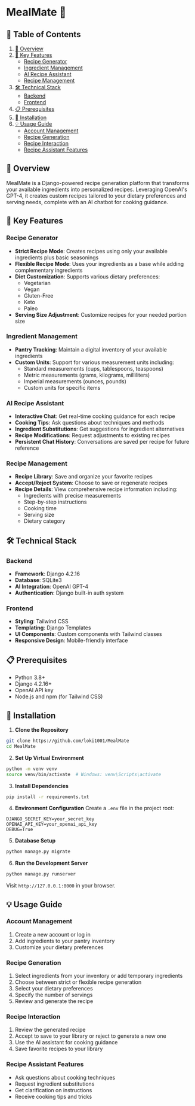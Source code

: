 # MealMate 🍳

## 📑 Table of Contents
1. [📖 Overview](#overview)
2. [🌟 Key Features](#-key-features)
   - [Recipe Generator](#recipe-generator)
   - [Ingredient Management](#ingredient-management)
   - [AI Recipe Assistant](#ai-recipe-assistant)
   - [Recipe Management](#recipe-management)
3. [🛠 Technical Stack](#-technical-stack)
   - [Backend](#backend)
   - [Frontend](#frontend)
4. [📋 Prerequisites](#-prerequisites)
5. [🚀 Installation](#-installation)
6. [💡 Usage Guide](#-usage-guide)
   - [Account Management](#account-management)
   - [Recipe Generation](#recipe-generation)
   - [Recipe Interaction](#recipe-interaction)
   - [Recipe Assistant Features](#recipe-assistant-features)
   
## 📖 Overview
MealMate is a Django-powered recipe generation platform that transforms your available ingredients into personalized recipes. Leveraging OpenAI's GPT-4, it creates custom recipes tailored to your dietary preferences and serving needs, complete with an AI chatbot for cooking guidance.

## 🌟 Key Features

### Recipe Generator
- **Strict Recipe Mode**: Creates recipes using only your available ingredients plus basic seasonings
- **Flexible Recipe Mode**: Uses your ingredients as a base while adding complementary ingredients
- **Diet Customization**: Supports various dietary preferences:
  - Vegetarian
  - Vegan
  - Gluten-Free
  - Keto
  - Paleo
- **Serving Size Adjustment**: Customize recipes for your needed portion size

### Ingredient Management
- **Pantry Tracking**: Maintain a digital inventory of your available ingredients
- **Custom Units**: Support for various measurement units including:
  - Standard measurements (cups, tablespoons, teaspoons)
  - Metric measurements (grams, kilograms, milliliters)
  - Imperial measurements (ounces, pounds)
  - Custom units for specific items

### AI Recipe Assistant
- **Interactive Chat**: Get real-time cooking guidance for each recipe
- **Cooking Tips**: Ask questions about techniques and methods
- **Ingredient Substitutions**: Get suggestions for ingredient alternatives
- **Recipe Modifications**: Request adjustments to existing recipes
- **Persistent Chat History**: Conversations are saved per recipe for future reference

### Recipe Management
- **Recipe Library**: Save and organize your favorite recipes
- **Accept/Reject System**: Choose to save or regenerate recipes
- **Recipe Details**: View comprehensive recipe information including:
  - Ingredients with precise measurements
  - Step-by-step instructions
  - Cooking time
  - Serving size
  - Dietary category

## 🛠 Technical Stack

### Backend
- **Framework**: Django 4.2.16
- **Database**: SQLite3
- **AI Integration**: OpenAI GPT-4
- **Authentication**: Django built-in auth system

### Frontend
- **Styling**: Tailwind CSS
- **Templating**: Django Templates
- **UI Components**: Custom components with Tailwind classes
- **Responsive Design**: Mobile-friendly interface

## 📋 Prerequisites
- Python 3.8+
- Django 4.2.16+
- OpenAI API key
- Node.js and npm (for Tailwind CSS)

## 🚀 Installation

1. **Clone the Repository**
```bash
git clone https://github.com/loki1001/MealMate
cd MealMate
```

2. **Set Up Virtual Environment**
```bash
python -m venv venv
source venv/bin/activate  # Windows: venv\Scripts\activate
```

3. **Install Dependencies**
```bash
pip install -r requirements.txt
```

4. **Environment Configuration**
Create a `.env` file in the project root:
```env
DJANGO_SECRET_KEY=your_secret_key
OPENAI_API_KEY=your_openai_api_key
DEBUG=True
```

5. **Database Setup**
```bash
python manage.py migrate
```

6. **Run the Development Server**
```bash
python manage.py runserver
```
Visit `http://127.0.0.1:8000` in your browser.

## 💡 Usage Guide

### Account Management
1. Create a new account or log in
2. Add ingredients to your pantry inventory
3. Customize your dietary preferences

### Recipe Generation
1. Select ingredients from your inventory or add temporary ingredients
2. Choose between strict or flexible recipe generation
3. Select your dietary preferences
4. Specify the number of servings
5. Review and generate the recipe

### Recipe Interaction
1. Review the generated recipe
2. Accept to save to your library or reject to generate a new one
3. Use the AI assistant for cooking guidance
4. Save favorite recipes to your library

### Recipe Assistant Features
- Ask questions about cooking techniques
- Request ingredient substitutions
- Get clarification on instructions
- Receive cooking tips and tricks